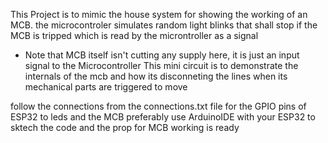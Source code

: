 This Project is to mimic the house system for showing the working of an MCB.
the microcontroler simulates random light blinks that shall stop if the MCB is tripped which is read by the microntroller as a signal
- Note that MCB itself isn't cutting any supply here, it is just an input signal to the Microcontroller
This mini circuit is to demonstrate the internals of the mcb and how its disconneting the lines when its mechanical parts are triggered to move

follow the connections from the connections.txt file for the GPIO pins of ESP32 to leds and the MCB
preferably use ArduinoIDE with your ESP32 to sktech the code and the prop for MCB working is ready

